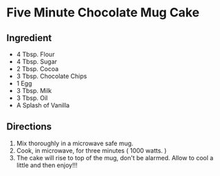 Five Minute Chocolate Mug Cake
===============================================

Ingredient
----------------------------------------------------------
* 4 Tbsp. Flour
* 4 Tbsp. Sugar
* 2 Tbsp. Cocoa
* 3 Tbsp. Chocolate Chips
* 1 Egg
* 3 Tbsp. Milk
* 3 Tbsp. Oil
* A Splash of Vanilla

Directions
------------------------------------

1. Mix thoroughly in a microwave safe mug.
2. Cook, in microwave, for three minutes ( 1000 watts. )
3. The cake will rise to top of the mug, don't be alarmed. Allow to cool a little and then enjoy!!!
